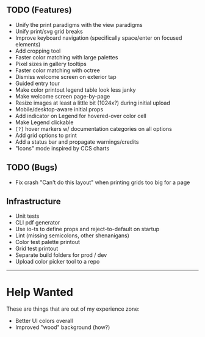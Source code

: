 ## TODO (Features)

* Unify the print paradigms with the view paradigms
* Unify print/svg grid breaks
* Improve keyboard navigation (specifically space/enter on focused elements)
* Add cropping tool
* Faster color matching with large palettes
* Pixel sizes in gallery tooltips
* Faster color matching with octree
* Dismiss welcome screen on exterior tap
* Guided entry tour
* Make color printout legend table look less janky
* Make welcome screen page-by-page
* Resize images at least a little bit (1024x?) during initial upload
* Mobile/desktop-aware initial props
* Add indicator on Legend for hovered-over color cell
* Make Legend clickable
* `[?]` hover markers w/ documentation categories on all options
* Add grid options to print
* Add a status bar and propagate warnings/credits
* "Icons" mode inspired by CCS charts

## TODO (Bugs)

* Fix crash "Can't do this layout" when printing grids too big for a page

## Infrastructure

* Unit tests
* CLI pdf generator
* Use io-ts to define props and reject-to-default on startup
* Lint (missing semicolons, other shenanigans)
* Color test palette printout
* Grid test printout
* Separate build folders for prod / dev
* Upload color picker tool to a repo

 ----

# Help Wanted

These are things that are out of my experience zone:

 * Better UI colors overall
 * Improved "wood" background (how?)

